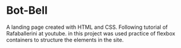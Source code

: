 # Bot-Bell
A landing page created with HTML and CSS. Following tutorial of Rafaballerini at youtube.
in this project was used practice of flexbox containers to structure the elements in the site.

